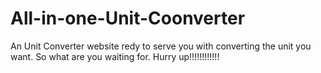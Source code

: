 # All-in-one-Unit-Coonverter
An Unit Converter website redy to serve you with converting the unit you want. So what are you waiting for. Hurry up!!!!!!!!!!!!
